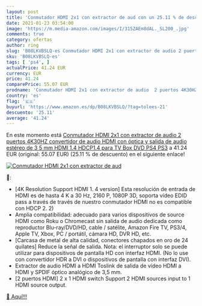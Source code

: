 ```yaml
---
layout: post
title: 'Conmutador HDMI 2x1 con extractor de aud con un 25.11 % de descuento'
date: 2021-01-23 03:54:00
image: 'https://m.media-amazon.com/images/I/315ZAEm8dAL._SL200_.jpg'
comments: true
category: ofertas
author: ring
slug: 'B08LKVBSLQ-es Conmutador HDMI 2x1 con extractor de audio 2 puertos...'
sku: 'B08LKVBSLQ-es'
tags: [ 'ps4', ]
actualPrice: 41.24 EUR
currency: EUR
price: 41.24
comparePrice: 55.07 EUR
prodname: 'Conmutador HDMI 2x1 con extractor de audio  2 puertos 4K30HZ  convertidor de audio HDMI con óptica y salida de audio estéreo de 3 5 mm  HDMI 1.4 HDCP1.4 para TV Box  DVD  PS4  PS3'
country: 'es'
flag: '🇪🇸'
buyurl: 'https://www.amazon.es/dp/B08LKVBSLQ/?tag=tolees-21'
descuento: '25.11'
average: '41.24'
---
```


En este momento está [Conmutador HDMI 2x1 con extractor de audio  2 puertos 4K30HZ  convertidor de audio HDMI con óptica y salida de audio estéreo de 3 5 mm  HDMI 1.4 HDCP1.4 para TV Box  DVD  PS4  PS3](https://www.amazon.es/dp/B08LKVBSLQ/?tag=tolees-21) a 41.24 EUR (original: 55.07 EUR) (25.11 %  de descuento) en el siguiente enlace!

[![Conmutador HDMI 2x1 con extractor de aud](https://m.media-amazon.com/images/I/315ZAEm8dAL._SL200_.jpg)](https://www.amazon.es/dp/B08LKVBSLQ/?tag=tolees-21)

🔎:

- [4K Resolution Support HDMI 1. 4 version] Esta resolución de entrada de HDMI es de hasta 4 K a 30 Hz, 2160 P, 1080P 3D, soporta vídeo EDID pass a través de través de nuestro conmutador HDMI no es compatible con HDCP 2. 2)
- Amplia compatibilidad: adecuado para varios dispositivos de source HDMI como Roku o Chromecast sin salida de audio dedicada como reproductor Blu-ray/DVD/HD, cable / satélite, Amazon Fire TV, PS3/4, Apple TV, Xbox, PC / portátil, cámara HD, DVR HD, etc.
- [Carcasa de metal de alta calidad, conectores chapados en oro de 24 quilates] Reduce la señal de salida. Nota: el interruptor solo se puede utilizar para dispositivos de pantalla HD con interfaz HDMI. (No lo use con convertidor HDR a DVI o dispositivos de pantalla con interfaz DVI).
- Extractor de audio HDMI a HDMI Toslink de salida de vídeo HDMI a HDMI y SPDIF óptico analógico de 3,5 mm.
- [2 puertos HDMI] 2 x 1 HDMI switch Support 2 HDMI sources input to 1 HDMI source output.

[🛒 Aquí!!!](https://www.amazon.es/dp/B08LKVBSLQ/?tag=tolees-21)
